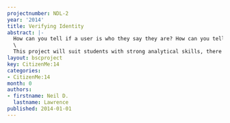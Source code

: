 ```yaml
---
projectnumber: NDL-2
year: '2014'
title: Verifying Identity
abstract: |-
  How can you tell if a user is who they say they are? How can you tell if they are a real person or a bot? Can you do it without having the user reveal their inforamtion to you. An individual has the right to privacy, but what if they abuse that right to commit fraud? In this project (in collaboration with a start up company) we will consider how machine learning can be used to balance the need of the individual for privacy agains the need of society to be able to validate identity. Our aim is to build distributed user indenity validation systems that do not require the user to reveal personal information. We will do this by designing intelligent, machine learning based, agents that validate a user’s information locally on the telephone. The project may involve collaboration with a London based start up company operating in this area.\
  \
  This project will suit students with strong analytical skills, there will be a focus on linear algebra and probabilistic inference in the software.
layout: bscproject
key: CitizenMe:14
categories:
- CitizenMe:14
month: 0
authors:
- firstname: Neil D.
  lastname: Lawrence
published: 2014-01-01
---
```

